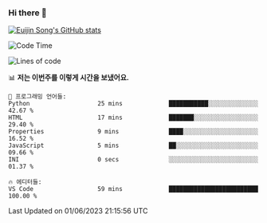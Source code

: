 ### Hi there 👋

[![Euijin Song's GitHub stats](https://github-readme-stats.vercel.app/api?username=lstar2397&count_private=true&show_icons=true&theme=tokyonight&locale=kr)](https://github.com/anuraghazra/github-readme-stats)

<!--START_SECTION:waka-->
![Code Time](http://img.shields.io/badge/Code%20Time-148%20hrs%2012%20mins-blue)

![Lines of code](https://img.shields.io/badge/%EC%A0%80%EB%8A%94%20%EC%97%AC%ED%83%9C%EA%B9%8C%EC%A7%80%20-588.4%20thousand%20%EC%A4%84%EC%9D%98%20%EC%BD%94%EB%93%9C%EB%A5%BC%20%EC%9E%91%EC%84%B1%ED%96%88%EC%96%B4%EC%9A%94.-blue)

📊 **저는 이번주를 이렇게 시간을 보냈어요.** 

```text
💬 프로그래밍 언어들: 
Python                   25 mins             ███████████░░░░░░░░░░░░░░   42.67 % 
HTML                     17 mins             ███████░░░░░░░░░░░░░░░░░░   29.40 % 
Properties               9 mins              ████░░░░░░░░░░░░░░░░░░░░░   16.52 % 
JavaScript               5 mins              ██░░░░░░░░░░░░░░░░░░░░░░░   09.66 % 
INI                      0 secs              ░░░░░░░░░░░░░░░░░░░░░░░░░   01.37 % 

🔥 에디터들: 
VS Code                  59 mins             █████████████████████████   100.00 % 
```


 Last Updated on 01/06/2023 21:15:56 UTC
<!--END_SECTION:waka-->

<!--
**lstar2397/lstar2397** is a ✨ _special_ ✨ repository because its `README.md` (this file) appears on your GitHub profile.

Here are some ideas to get you started:

- 🔭 I’m currently working on ...
- 🌱 I’m currently learning ...
- 👯 I’m looking to collaborate on ...
- 🤔 I’m looking for help with ...
- 💬 Ask me about ...
- 📫 How to reach me: ...
- 😄 Pronouns: ...
- ⚡ Fun fact: ...
-->
